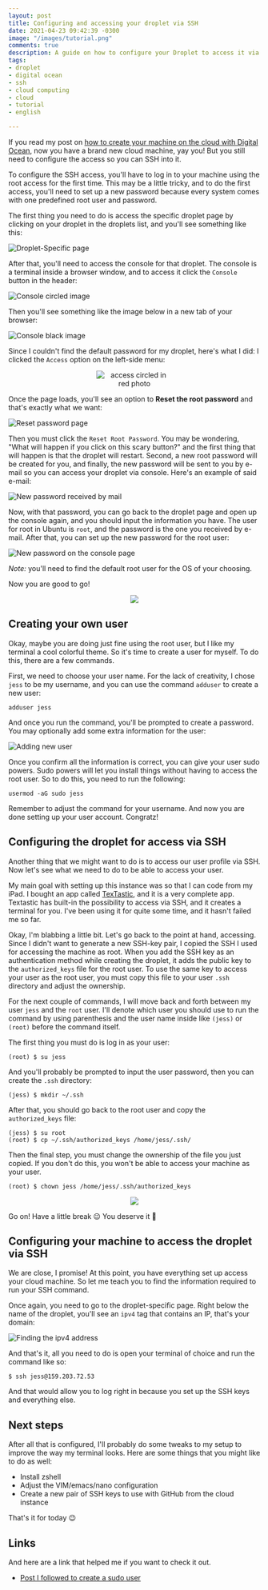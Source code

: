 ```yaml
---
layout: post
title: Configuring and accessing your droplet via SSH
date: 2021-04-23 09:42:39 -0300
image: "/images/tutorial.png"
comments: true
description: A guide on how to configure your Droplet to access it via SSH
tags:
- droplet
- digital ocean
- ssh
- cloud computing
- cloud
- tutorial
- english

---
```

If you read my post on [how to create your machine on the cloud with Digital Ocean](https://jtemporal.com/creating-vm-droplet-digital-ocean/), now you have a brand new cloud machine, yay you! But you still need to configure the access so you can SSH into it.

To configure the SSH access, you'll have to log in to your machine using the root access for the first time. This may be a little tricky, and to do the first access, you'll need to set up a new password because every system comes with one predefined root user and password.

The first thing you need to do is access the specific droplet page by clicking on your droplet in the droplets list, and you'll see something like this:

![Droplet-Specific page](https://i.imgur.com/ncXphkX.jpg)

After that, you'll need to access the console for that droplet. The console is a terminal inside a browser window, and to access it click the `Console` button in the header:

![Console circled image](https://i.imgur.com/myKV9Jy.jpg)

Then you'll see something like the image below in a new tab of your browser:

![Console black image](https://i.imgur.com/t9gNOKU.jpg)

Since I couldn't find the default password for my droplet, here's what I did: I clicked the `Access` option on the left-side menu:

<center>
<img style="max-width:30%;" alt="access circled in red photo" src="https://i.imgur.com/WU01T2H.jpg">
</center>
  
Once the page loads, you'll see an option to **Reset the root password** and that's exactly what we want:

![Reset password page](https://i.imgur.com/xjFOm86.jpg)

Then you must click the `Reset Root Password`. You may be wondering, "What will happen if you click on this scary button?" and the first thing that will happen is that the droplet will restart. Second, a new root password will be created for you, and finally, the new password will be sent to you by e-mail so you can access your droplet via console. Here's an example of said e-mail:

![New password received by mail](https://i.imgur.com/WJEvlXV.jpg)

Now, with that password, you can go back to the droplet page and open up the console again, and you should input the information you have. The user for root in Ubuntu is `root`, and the password is the one you received by e-mail. After that, you can set up the new password for the root user:

![New password on the console page](https://i.imgur.com/U6Tuuj0.jpg)

_Note:_ you'll need to find the default root user for the OS of your choosing.

Now you are good to go!

<center>
    <img src="https://media.giphy.com/media/U5bilM64JWnbhHMtWd/giphy.gif">
</center>

## Creating your own user

Okay, maybe you are doing just fine using the root user, but I like my terminal a cool colorful theme. So it's time to create a user for myself. To do this, there are a few commands.

First, we need to choose your user name. For the lack of creativity, I chose `jess` to be my username, and you can use the command `adduser` to create a new user:

```console
adduser jess
```

And once you run the command, you'll be prompted to create a password. You may optionally add some extra information for the user:

![Adding new user](https://i.imgur.com/xtBv9p7.jpg)

Once you confirm all the information is correct, you can give your user sudo powers. Sudo powers will let you install things without having to access the root user. So to do this, you need to run the following:

```console
usermod -aG sudo jess
```

Remember to adjust the command for your username. And now you are done setting up your user account. Congratz! 

## Configuring the droplet for access via SSH

Another thing that we might want to do is to access our user profile via SSH. Now let's see what we need to do to be able to access your user.

My main goal with setting up this instance was so that I can code from my iPad. I bought an app called [TexTastic](https://www.textasticapp.com), and it is a very complete app. Textastic has built-in the possibility to access via SSH, and it creates a terminal for you. I've been using it for quite some time, and it hasn't failed me so far. 

Okay, I'm blabbing a little bit. Let's go back to the point at hand, accessing. Since I didn't want to generate a new SSH-key pair, I copied the SSH I used for accessing the machine as root. When you add the SSH key as an authentication method while creating the droplet, it adds the public key to the `authorized_keys` file for the root user. To use the same key to access your user as the root user, you must copy this file to your user `.ssh` directory and adjust the ownership. 

For the next couple of commands, I will move back and forth between my user `jess` and the `root` user. I'll denote which user you should use to run the command by using parenthesis and the user name inside like `(jess)` or `(root)` before the command itself.

The first thing you must do is log in as your user:

```console
(root) $ su jess
```

And you'll probably be prompted to input the user password, then you can create the `.ssh` directory:

```console
(jess) $ mkdir ~/.ssh
```

After that, you should go back to the root user and copy the `authorized_keys` file:

```console
(jess) $ su root
(root) $ cp ~/.ssh/authorized_keys /home/jess/.ssh/
```

Then the final step, you must change the ownership of the file you just copied. If you don't do this, you won't be able to access your machine as your user.

```console
(root) $ chown jess /home/jess/.ssh/authorized_keys
```

<center>
    <img src="https://media.giphy.com/media/5hxtIvk6VBzwkVCGN5/giphy.gif">
</center> 

Go on! Have a little break 😉 You deserve it 👏

## Configuring your machine to access the droplet via SSH

We are close, I promise! At this point, you have everything set up access your cloud machine. So let me teach you to find the information required to run your SSH command.

Once again, you need to go to the droplet-specific page. Right below the name of the droplet, you'll see an `ipv4` tag that contains an IP, that's your domain:

![Finding the ipv4 address](https://i.imgur.com/MKBAZlT.jpg)

And that's it, all you need to do is open your terminal of choice and run the command like so:

```console
$ ssh jess@159.203.72.53
```

And that would allow you to log right in because you set up the SSH keys and everything else.

## Next steps

After all that is configured, I'll probably do some tweaks to my setup to improve the way my terminal looks. Here are some things that you might like to do as well:

- Install zshell
- Adjust the VIM/emacs/nano configuration
- Create a new pair of SSH keys to use with GitHub from the cloud instance

That's it for today 😉 

## Links

And here are a link that helped me if you want to check it out.

- [Post I followed to create a sudo user](https://linuxize.com/post/how-to-create-a-sudo-user-on-ubuntu/)